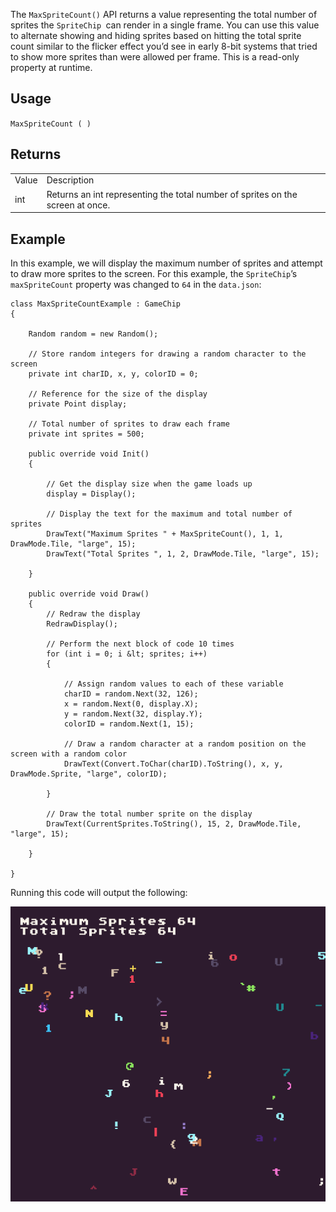The `MaxSpriteCount()` API returns a value representing the total number of sprites the `SpriteChip `can render in a single frame. You can use this value to alternate showing and hiding sprites based on hitting the total sprite count similar to the flicker effect you’d see in early 8-bit systems that tried to show more sprites than were allowed per frame. This is a read-only property at runtime.

## Usage

`MaxSpriteCount ( )`

## Returns

<table>
  <tr>
    <td>Value</td>
    <td>Description</td>
  </tr>
  <tr>
    <td>int</td>
    <td>Returns an int representing the total number of sprites on the screen at once.</td>
  </tr>
</table>


## Example

In this example, we will display the maximum number of sprites and attempt to draw more sprites to the screen. For this example, the `SpriteChip`’s `maxSpriteCount` property was changed to `64` in the `data.json`:

    class MaxSpriteCountExample : GameChip
    {

        Random random = new Random();

        // Store random integers for drawing a random character to the screen
        private int charID, x, y, colorID = 0;

        // Reference for the size of the display
        private Point display;

        // Total number of sprites to draw each frame
        private int sprites = 500;

        public override void Init()
        {

            // Get the display size when the game loads up
            display = Display();

            // Display the text for the maximum and total number of sprites
            DrawText("Maximum Sprites " + MaxSpriteCount(), 1, 1, DrawMode.Tile, "large", 15);
            DrawText("Total Sprites ", 1, 2, DrawMode.Tile, "large", 15);

        }

        public override void Draw()
        { 
            // Redraw the display
            RedrawDisplay();

            // Perform the next block of code 10 times
            for (int i = 0; i &lt; sprites; i++)
            {
             
                // Assign random values to each of these variable
                charID = random.Next(32, 126);
                x = random.Next(0, display.X);
                y = random.Next(32, display.Y);
                colorID = random.Next(1, 15);

                // Draw a random character at a random position on the screen with a random color
                DrawText(Convert.ToChar(charID).ToString(), x, y, DrawMode.Sprite, "large", colorID);

            }

            // Draw the total number sprite on the display
            DrawText(CurrentSprites.ToString(), 15, 2, DrawMode.Tile, "large", 15);

        }

    }

Running this code will output the following:

<p style="text-align:center"><img src="images/MaxSpriteCountOutput_image_0.png" /></p>


